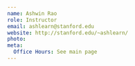 ```yaml
---
name: Ashwin Rao
role: Instructor
email: ashlearn@stanford.edu
website: http://stanford.edu/~ashlearn/
photo: 
meta:
  Office Hours: See main page
---
```


<!---
[Schedule an appointment](#){: .btn .btn-outline }
-->
